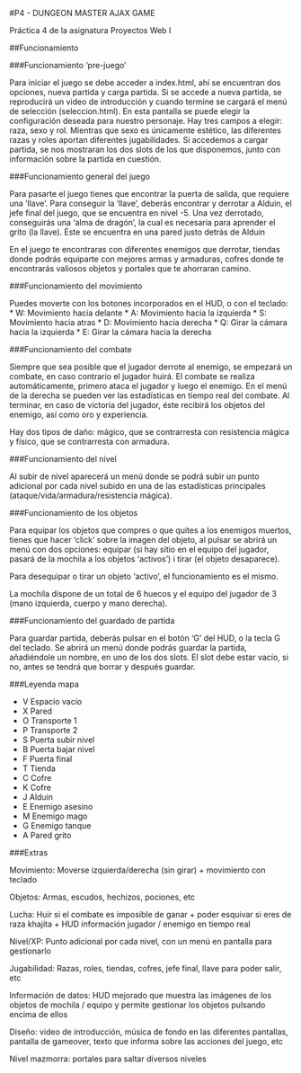 #P4 - DUNGEON MASTER AJAX GAME

Práctica 4 de la asignatura Proyectos Web I

##Funcionamiento

###Funcionamiento ‘pre-juego’

Para iniciar el juego se debe acceder a index.html, ahí se encuentran dos opciones, nueva partida y carga partida.
Si se accede a nueva partida, se reproducirá un video de introducción y cuando termine se cargará el menú de selección (seleccion.html).
En esta pantalla se puede elegir la configuración deseada para nuestro personaje. Hay tres campos a elegir: raza, sexo y rol. Mientras que sexo es únicamente estético, las diferentes razas y roles aportan diferentes jugabilidades.
Si accedemos a cargar partida, se nos mostraran los dos slots de los que disponemos, junto con información sobre la partida en cuestión.

###Funcionamiento general del juego

Para pasarte el juego tienes que encontrar la puerta de salida, que requiere una ‘llave’. Para conseguir la ‘llave’, deberás encontrar y derrotar a Alduin, el jefe final del juego, que se encuentra en nivel -5.
Una vez derrotado, conseguirás una ‘alma de dragón’, la cual es necesaria para aprender el grito (la llave). Éste se encuentra en una pared justo detrás de Alduin

En el juego te encontraras con diferentes enemigos que derrotar, tiendas donde podrás equiparte con mejores armas y armaduras, cofres donde te encontrarás valiosos objetos y portales que te ahorraran camino.

###Funcionamiento del movimiento

Puedes moverte con los botones incorporados en el HUD, o con el teclado:
	* W: Movimiento hacia delante
	* A: Movimiento hacia la izquierda
	* S: Movimiento hacia atras
	* D: Movimiento hacia derecha
	* Q: Girar la cámara hacia la izquierda
	* E: Girar la cámara hacia la derecha

###Funcionamiento del combate

Siempre que sea posible  que el jugador derrote al enemigo, se empezará un combate, en caso contrario el jugador huirá.
El combate se realiza automáticamente, primero ataca el jugador y luego el enemigo. En el menú de la derecha se pueden ver las estadísticas en tiempo real del combate.
Al terminar, en caso de victoria del jugador, éste recibirá los objetos del enemigo, así como oro y experiencia.

Hay dos tipos de daño: mágico, que se contrarresta con resistencia mágica y físico, que se contrarresta con armadura.

###Funcionamiento del nivel

Al subir de nivel aparecerá un menú donde se podrá subir un punto adicional por cada nivel subido en una de las estadísticas principales (ataque/vida/armadura/resistencia mágica).

###Funcionamiento de los objetos

Para equipar los objetos que compres o que quites a los enemigos muertos, tienes que hacer ‘click’ sobre la imagen del objeto, al pulsar se abrirá un menú con dos opciones: equipar (si hay sitio en el equipo del jugador, pasará de la mochila a los objetos ‘activos’) i tirar (el objeto desaparece).

Para desequipar o tirar un objeto ‘activo’, el funcionamiento es el mismo.

La mochila dispone de un total de 6 huecos y el equipo del jugador de 3 (mano izquierda, cuerpo y mano derecha).

###Funcionamiento del guardado de partida

Para guardar partida, deberás pulsar en el botón ‘G’ del HUD, o la tecla G del teclado.
Se abrirá un menú donde podrás guardar la partida, añadiéndole un nombre, en uno de los dos slots.
El slot debe estar vacío, si no, antes se tendrá que borrar y después guardar.

###Leyenda mapa

* V  Espacio vacío
* X  Pared
* O  Transporte 1
* P  Transporte 2
* S  Puerta subir nivel
* B  Puerta bajar nivel
* F  Puerta final
* T  Tienda
* C  Cofre
* K  Cofre
* J  Alduin
* E  Enemigo asesino
* M  Enemigo mago
* G  Enemigo tanque
* A  Pared grito

###Extras

Movimiento: Moverse izquierda/derecha (sin girar) + movimiento con teclado

Objetos: Armas, escudos, hechizos, pociones, etc

Lucha: Huir si el combate es imposible de ganar + poder esquivar  si eres de raza khajita + HUD información jugador / enemigo en tiempo real

Nivel/XP: Punto adicional por cada nivel, con un menú en pantalla para gestionarlo

Jugabilidad: Razas, roles, tiendas, cofres, jefe final, llave para poder salir, etc

Información de datos: HUD mejorado que muestra las imágenes de los objetos de mochila / equipo y permite gestionar los objetos pulsando encima de ellos

Diseño: video de introducción, música de fondo en las diferentes pantallas, pantalla de gameover, texto que informa sobre las acciones del juego, etc

Nivel mazmorra: portales para saltar diversos niveles
